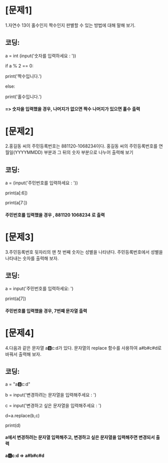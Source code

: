 # [문제1]
1.자연수 13이 홀수인지 짝수인지 판별할 수 있는 방법에 대해 말해 보기.

## 코딩:

a = int (input('숫자를 입력하세요 : '))

if a % 2 == 0:

print('짝수입니다.')

else:

print('홀수입니다.')

#### => 숫자을 입력했을 경우, 나머지가 없으면 짝수 나머지가 있으면 홀수 출력


# [문제2]
2.홍길동 씨의 주민등록번호는 881120-1068234이다. 홍길동 씨의 주민등록번호를 연월일(YYYYMMDD) 부분과 그 뒤의 숫자 부분으로 나누어 출력해 보기
## 코딩:
a = (input('주민번호를 입력하세요 : '))

print(a[:6])

print(a[7:])

#### 주민번호를 입력했을 경우 , 881120  1068234 로 출력

# [문제3]
3.주민등록번호 뒷자리의 맨 첫 번째 숫자는 성별을 나타낸다. 주민등록번호에서 성별을 나타내는 숫자를 출력해 보자.
## 코딩:
a = input('주민번호를 입력하세요: ')

print(a[7])

#### 주민번호를 입력했을 경우, 7번째 문자열 출력

# [문제4]
4.다음과 같은 문자열 a:b:c:d가 있다. 문자열의 replace 함수를 사용하여 a#b#c#d로 바꿔서 출력해 보자.
## 코딩:
a = "a:b:c:d"

b = input('변경하려는 문자열을 입력해주세요 : ')

c = input('변경하고 싶은 문자열을 입력해주세요 : ')

d=a.replace(b,c)

print(d)

#### a에서 변경하려는 문자열 입력해주고, 변경하고 싶은 문자열을 입력해주면 변경되서 출력 
#### a:b:c:d => a#b#c#d 
